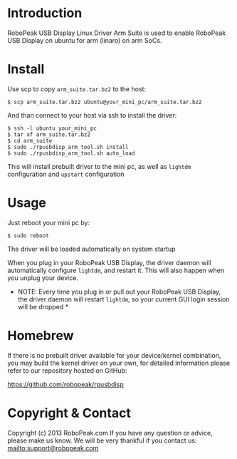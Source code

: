 # Introduction #

RoboPeak USB Display Linux Driver Arm Suite is used to enable RoboPeak USB Display on ubuntu for arm (linaro) on arm SoCs.


# Install #

Use scp to copy `arm_suite.tar.bz2` to the host:

    $ scp arm_suite.tar.bz2 ubuntu@your_mini_pc/arm_suite.tar.bz2

And than connect to your host via ssh to install the driver:

    $ ssh -l ubuntu your_mini_pc
    $ tar xf arm_suite.tar.bz2
    $ cd arm_suite
    $ sudo ./rpusbdisp_arm_tool.sh install
    $ sudo ./rpusbdisp_arm_tool.sh auto_load

This will install prebuilt driver to the mini pc, as well as `lightdm` configuration and `upstart` configuration


# Usage #

Just reboot your mini pc by:

    $ sudo reboot

The driver will be loaded automatically on system startup

When you plug in your RoboPeak USB Display, the driver daemon will automatically configure `lightdm`, and restart it. This will also happen when you unplug your device.

* NOTE: Every time you plug in or pull out your RoboPeak USB Display, the driver daemon will restart `lightdm`, so your current GUI login session will be dropped *


# Homebrew #

If there is no prebuilt driver available for your device/kernel combination, you may build the kernel driver on your own, for detailed information please refer to our repository hosted on GitHub:

<https://github.com/robopeak/rpusbdisp>

# Copyright & Contact #

Copyright (c) 2013 RoboPeak.com
If you have any question or advice, please make us know. We will be very thankful if you contact us:
<mailto:support@robopeak.com>

